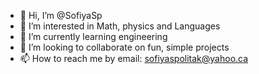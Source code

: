 - 👋 Hi, I’m @SofiyaSp
- 👀 I’m interested in Math, physics and Languages
- 🌱 I’m currently learning engineering
- 💞️ I’m looking to collaborate on fun, simple projects
- 📫 How to reach me by email: sofiyaspolitak@yahoo.ca

<!---
SofiyaSp/SofiyaSp is a ✨ special ✨ repository because its `README.md` (this file) appears on your GitHub profile.
You can click the Preview link to take a look at your changes.
--->

